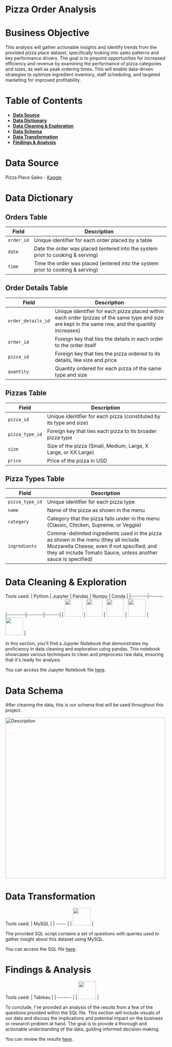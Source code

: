 # Pizza Order Analysis

# Business Objective
This analysis will gather actionable insights and identify trends from the provided pizza place dataset, specifically looking into sales patterns and key performance drivers. The goal is to pinpoint opportunities for increased efficiency and revenue by examining the performance of pizza categories and sizes, as well as peak ordering times. This will enable data-driven strategies to optimize ingredient inventory, staff scheduling, and targeted marketing for improved profitability.


# Table of Contents
- [**Data Source**](#data-source)
- [**Data Dictionary**](#data-dictionary)
- [**Data Cleaning & Exploration**](#data-cleaning--Exploration)
- [**Data Schema**](#data-schema)
- [**Data Transformation**](#data-transformation)
- [**Findings & Analysis**](#findings--analysis)

# Data Source
Pizza Place Sales - [Kaggle](https://www.kaggle.com/datasets/mysarahmadbhat/pizza-place-sales?select=order_details.csv)

# Data Dictionary

## Orders Table

| Field     | Description                                                                              |
|-----------|------------------------------------------------------------------------------------------|
| `order_id`  | Unique identifier for each order placed by a table                                       |
| `date`      | Date the order was placed (entered into the system prior to cooking & serving)           |
| `time`      | Time the order was placed (entered into the system prior to cooking & serving)           |

## Order Details Table

| Field            | Description                                                                                      |
|------------------|--------------------------------------------------------------------------------------------------|
| `order_details_id` | Unique identifier for each pizza placed within each order (pizzas of the same type and size are kept in the same row, and the quantity increases) |
| `order_id`         | Foreign key that ties the details in each order to the order itself                              |
| `pizza_id`         | Foreign key that ties the pizza ordered to its details, like size and price                      |
| `quantity`         | Quantity ordered for each pizza of the same type and size                                        |

## Pizzas Table

| Field         | Description                                                                      |
|---------------|----------------------------------------------------------------------------------|
| `pizza_id`      | Unique identifier for each pizza (constituted by its type and size)              |
| `pizza_type_id` | Foreign key that ties each pizza to its broader pizza type                       |
| `size`          | Size of the pizza (Small, Medium, Large, X Large, or XX Large)                   |
| `price`         | Price of the pizza in USD                                                        |

## Pizza Types Table

| Field         | Description                                                                                              |
|---------------|----------------------------------------------------------------------------------------------------------|
| `pizza_type_id` | Unique identifier for each pizza type                                                                    |
| `name`          | Name of the pizza as shown in the menu                                                                   |
| `category`      | Category that the pizza falls under in the menu (Classic, Chicken, Supreme, or Veggie)                   |
| `ingredients`   | Comma-delimited ingredients used in the pizza as shown in the menu (they all include Mozzarella Cheese, even if not specified; and they all include Tomato Sauce, unless another sauce is specified) |


# Data Cleaning & Exploration

Tools used:
| Python | Jupyter | Pandas | Numpy | Conda |
|--------|-------|---------|--------|-------|
| <img src="https://github.com/rml-lee/MYSQL-Tableau-Video-Games-Project/assets/160198611/cc008c2a-1e65-46fe-99aa-fcef90c84b2b" width="55" height="55"/> | <img src="https://github.com/rml-lee/MYSQL-Tableau-Video-Games-Project/assets/160198611/029ca083-0c94-40b2-96bc-5a4ccd5199bb" width="50" height="55"/> | <img src="https://github.com/rml-lee/MYSQL-Tableau-Video-Games-Project/assets/160198611/1f1bf784-7c28-491e-9c70-d78a8cfd9ec3" width="55" height="55"/> | <img src="https://github.com/rml-lee/MYSQL-Tableau-Video-Games-Project/assets/160198611/ca024f21-791d-4cc9-836a-710df995811a" width="55" height="55"/> | <img src="https://github.com/rml-lee/MYSQL-Tableau-Video-Games-Project/assets/160198611/752b8489-df2a-457b-ab2e-294b34774a78" width="55" height="55"/> |

In this section, you'll find a Jupyter Notebook that demonstrates my proficiency in data cleaning and exploration using pandas. This notebook showcases various techniques to clean and preprocess raw data, ensuring that it's ready for analysis.

You can access the Jupyter Notebook file [here](https://github.com/rml-lee/Pizza-Order-Analysis/blob/main/Data%20Cleaning%20%26%20Exploration%20-%20Pizza%20Orders.ipynb).

# Data Schema

After cleaning the data, this is our schema that will be used throughout this project.

<img src="https://github.com/rml-lee/MYSQL-Tableau-Pizza-Project/assets/160198611/985c4eb2-6232-4f78-9690-3517af54f601" alt="Description" width="500"/>

# Data Transformation

Tools used:
| MySQL |
| ----- |
| <img src="https://github.com/rml-lee/MYSQL-Tableau-Video-Games-Project/assets/160198611/a1f80d2c-f675-4c97-b497-f21377fd0042" width="55" height="55"/> |

The provided SQL script contains a set of questions with queries used to gather insight about this dataset using MySQL. 

You can access the SQL file [here](https://github.com/rml-lee/MYSQL-Tableau-Pizza-Project/blob/main/Pizza%20Project.sql).

# Findings & Analysis

Tools used:
| Tableau |
| ------- |
| <img src="https://github.com/rml-lee/MYSQL-Tableau-Video-Games-Project/assets/160198611/fb9f12dc-8640-4197-b3f6-ab0ce2241bc1" width="55" height="55"/> |


To conclude, I've provided an analysis of the results from a few of the questions provided within the SQL file. This section will include visuals of our data and discuss the implications and potential impact on the business or research problem at hand. The goal is to provide a thorough and actionable understanding of the data, guiding informed decision-making.

You can review the results [here](https://github.com/rml-lee/MYSQL-Tableau-Pizza-Project/blob/main/Findings-Analysis.md).
